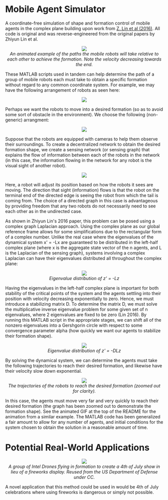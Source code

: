 # Mobile Agent Simulator
A coordinate-free simulation of shape and formation control of mobile agents in the complex plane building upon work from [Z. Lin et al (2016)](https://ieeexplore.ieee.org/document/7153547/). All code is original and was reverse-engineered from the original papers by Zhiyun Lin et al.

<p align="center">
<img src="img/simul2.gif"/>
<br>
<em>An animated example of the paths the mobile robots will take relative to each other to achieve the formation. Note the velocity decreasing towards the end.</em>
</p>

These MATLAB scripts used in tandem can help determine the path of a group of mobile robots each must take to obtain a specific formation without regard to any common coordinate system. For example, we may have the following arrangement of robots as seen here:

<p align="center">
<img src="img/initialCondition.png"/>
</p>

Perhaps we want the robots to move into a desired formation (so as to avoid some sort of obstacle in the environment). We choose the following (non-generic) arrangment:

<p align="center">
  <img src="img/doubleTConf.png" />
</p>

Suppose that the robots are equipped with cameras to help them observe their surroundings. To create a decentralized network to obtain the desired formation shape, we create a sensing network (or sensing graph) that explains the flow of information between each of the robots in the network (in this case, the information flowing in the network for any robot is the visual sight of another robot). 

<p align="center">
 <img src="img/sensingGraphSim.png" />
</p>

Here, a robot will adjust its position based on how the robots it sees are moving. The direction that sight (information) flows is that the robot on the terminal end of the directed edge is seeing the robot from which the tail is coming from. The choice of a directed graph in this case is advantageous by providing freedom that any two robots do not necessarily need to see each other as in the undirected case.

As shown in Zhiyun Lin's 2016 paper, this problem can be posed using a complex graph Laplacian approach. Using the complex plane as our global reference frame allows for some simplifications due to the rectangular form of a complex number. Unlike the real case where the eigenvalues of the dynamical system x' = -Lx are guaranteed to be distributed in the left-half complex plane (where x is the aggregate state vector of the n agents, and L is the Laplacian of the sensing graph), systems involving a complex Laplacian can have their eigenvalues distributed all throughout the complex plane:

<p align="center">
  <img src="img/eigDistNegL.png" />
  <br>
  <em>Eigenvalue distribution of z' = -Lz</em>
</p>

Having the eigenvalues in the left-half complex plane is important for both stability of the critical points of the system and the agents settling into their position with velocity decreasing exponentially to zero. Hence, we must introduce a stabilizing matrix D. To determine the matrix D, we must solve the multiplicative inverse eigenvalue problem for some given set of n eigenvalues, where 2 eigenvalues are fixed to be zero (Lin 2016). By running this MATLAB script in the appropriate stages, we can shift all of the nonzero eigenvalues into a Gershgorin circle with respect to some convergence parameter alpha (how quickly we want our agents to stabilize their formation shape).

<p align="center">
  <img src="img/eigDistNegDL.png" />
  <br>
  <em>Eigenvalue distribution of z' = -DLz</em>
</p>

By solving the dynamical system, we can determine the agents must take the following trajectories to reach their desired formation, and likewise have their velocity slow down exponential.

<p align="center">
  <img src="img/trajectories.png" />
  <br>
  <em>The trajectories of the robots to reach the desired formation (zoomed out for clarity).</em>
</p>

In this case, the agents must move very far and very quickly to reach their desired formation (the graph has been zoomed out to demonstrate the formation shape). See the animated GIF at the top of the README for the animation from a similar example.
The MATLAB code has been generalized a fair amount to allow for any number of agents, and initial conditions for the system chosen to obtain the solution in a reasonable amount of time.

# Potential Real-World Applications
<p align="center">
  <img src="https://media.defense.gov/2018/Jul/12/2001941709/1088/820/0/180705-F-YM354-0445.JPG" />
  <br>
  <em>A group of Intel Drones flying in formation to create a 4th of July show in lieu of a fireworks display. Reused from the US Department of Defense under CC.</em>
</p>

A novel application that this method could be used in would be 4th of July celebrations where using fireworks is dangerous or simply not possible.
